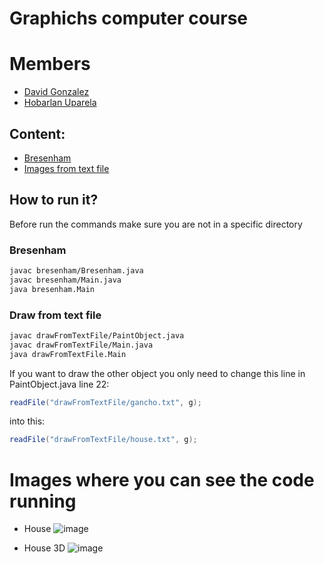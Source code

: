 # Graphichs computer course

# Members
* [David Gonzalez](https://github.com/dgonzalezt2)
* [Hobarlan Uparela](https://github.com/huparelaa)

## Content:
* [Bresenham](#Bresenham)
* [Images from text file](#Draw-from-text-file)
## How to run it?
Before run the commands make sure you are not in a specific directory
### Bresenham
```bash
javac bresenham/Bresenham.java
javac bresenham/Main.java 
java bresenham.Main
```

### Draw from text file
```bash
javac drawFromTextFile/PaintObject.java
javac drawFromTextFile/Main.java
java drawFromTextFile.Main
```
If you want to draw the other object you only need to change this line in PaintObject.java line 22:
```java
readFile("drawFromTextFile/gancho.txt", g);
```
into this:
```java
readFile("drawFromTextFile/house.txt", g);
```

# Images where you can see the code running
* House
![image](https://github.com/dgonzalezt2/Graphics_Computer/assets/81880494/014287a9-ae73-4cbc-8183-241389e98f7d)

* House 3D
![image](https://github.com/dgonzalezt2/Graphics_Computer/assets/81880494/82ad12b5-bb39-474d-b3e1-72922c46e160)
